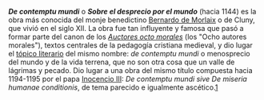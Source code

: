 _**De contemptu mundi**_ o _**Sobre el desprecio por el mundo**_ (hacia 1144) es la obra más conocida del monje benedictino [Bernardo de Morlaix](https://es.wikipedia.org/wiki/Bernardo_de_Morlaix "Bernardo de Morlaix") o de Cluny, que vivió en el siglo XII. La obra fue tan influyente y famosa que pasó a formar parte del canon de los _[Auctores octo morales](https://es.wikipedia.org/wiki/Auctores_octo_morales "Auctores octo morales")_ (los "Ocho autores morales"), textos centrales de la pedagogía cristiana medieval, y dio lugar el [tópico literario](https://es.wikipedia.org/wiki/T%C3%B3pico_literario "Tópico literario") del mismo nombre: _de contemptu mundi_ o menosprecio del mundo y de la vida terrena, que no son otra cosa que un valle de lágrimas y pecado. Dio lugar a una obra del mismo título compuesta hacia 1194-1195 por el papa [Inocencio III](https://es.wikipedia.org/wiki/Inocencio_III "Inocencio III"): _De contemptu mundi sive De miseria humanae conditionis_, de tema parecido e igualmente ascético.[1](https://es.wikipedia.org/wiki/De_contemptu_mundi#cite_note-1)​